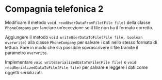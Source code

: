 # Compagnia telefonica 2

Modificare il metodo `void readUserDataFromFile(File file)` della classe `PhoneCompany` per lanciare un’eccezione se il
file non ha il formato corretto.

Aggiungere il metodo `void writeUserDataToFile(File file, boolean overwrite)` alla
classe `PhoneCompany` per salvare i dati nello stesso formato di lettura.
Fare in modo che sia possibile sovrascrivere il file tramite il parametro `overwrite`.

Implementare `void writeSerializedDataToFile(File file)` e `void readSerializedDataToFile(File file)` per salvare e
leggere i dati come oggetti serializzati.